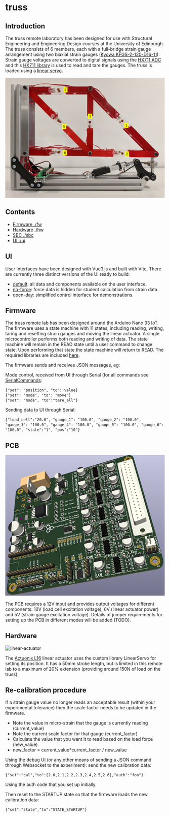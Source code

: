# truss

## Introduction

The truss remote laboratory has been designed for use with Structural Engineering and Engineering Design courses at the University of Edinburgh. The truss consists of 6 members, each with a full-bridge strain gauge arrangement using two biaxial strain gauges ([Kyowa KFGS-2-120-D16-11](./hw/docs/)). Strain gauge voltages are converted to digital signals using the [HX711 ADC](./hw/docs/) and this [HX711 library](https://www.arduino.cc/reference/en/libraries/hx711-arduino-library/) is used to read and tare the gauges. The truss is loaded using a [linear servo](./hw/docs/). 

![truss](img/truss.png)

## Contents

- [Firmware ./fw](./fw/)
- [Hardware ./hw](./hw/)
- [SBC ./sbc](./sbc/)
- [UI ./ui](./ui/)


## UI

User Interfaces have been designed with Vue3.js and built with Vite. There are currently three distinct versions of the UI ready to build:

- [default](./ui/default/): all data and components available on the user interface.
- [no-force](./ui/no-force/): force data is hidden for student calculation from strain data.
- [open-day](./ui/open-day/): simplified control interface for demonstrations.

## Firmware

The truss remote lab has been designed around the Arduino Nano 33 IoT. The firmware uses a state machine with 11 states, including reading, writing, taring and resetting strain gauges and moving the linear actuator. A single microcontroller performs both reading and writing of data. The state machine will remain in the READ state until a user command to change state. Upon performing that state the state machine will return to READ. The required libraries are included [here](./fw/libraries/). 

The firmware sends and receives JSON messages, eg:

Mode control, received from UI through Serial (for all commands see [SerialCommands](./fw/MiniTruss/):

```
{"set": "position", "to": value} 
{"set": "mode", "to": "move"} 
{"set": "mode", "to":"tare_all"} 
```

Sending data to UI through Serial:
```
{"load_cell":"20.0", "gauge_1": "100.0", "gauge_2": "100.0", "gauge_3": "100.0", "gauge_4": "100.0", "gauge_5": "100.0", "gauge_6": "100.0", "state":"1", "pos":"10"}
```

## PCB

![truss-pcb](img/truss-pcb.png)

The PCB requires a 12V input and provides output voltages for different components: 10V (load cell excitation voltage), 6V (linear actuator power) and 5V (strain gauge excitation voltage). Details of jumper requirements for setting up the PCB in different modes will be added (TODO).

## Hardware

![linear-actuator](img/linear_actuator.jpg)

The [Actuonix L16](./hw/docs/Actuonix+L16+Datasheet.pdf) linear actuator uses the custom library LinearServo for setting its position. It has a 50mm stroke length, but is limited in this remote lab to a maximum of 20% extension (providing around 150N of load on the truss).

## Re-calibration procedure

If a strain gauge value no longer reads an acceptable result (within your experimental tolerance) then the scale factor needs to be updated in the firmware.

- Note the value in micro-strain that the gauge is currently reading (current_value)
- Note the current scale factor for that gauge (current_factor)
- Calculate the value that you want it to read based on the load force (new_value)
- new_factor = current_value*current_factor / new_value

Using the debug UI (or any other means of sending a JSON command through Websocket to the experiment): send the new calibration data:

```
{"set":"cal","to":[2.0,2.1,2.2,2.3,2.4,2.5,2.6],"auth":"foo"}
```

Using the auth code that you set up initially.

Then reset to the STARTUP state so that the firmware loads the new calibration data:

```
{"set":"state","to":"STATE_STARTUP"}
```
